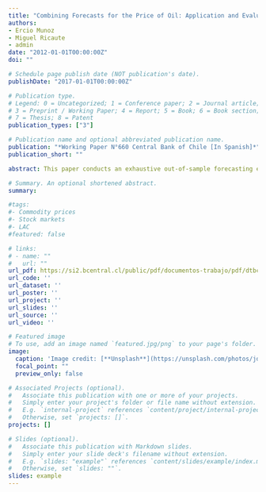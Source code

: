 ```yaml
---
title: "Combining Forecasts for the Price of Oil: Application and Evaluation of Methodologies"
authors:
- Ercio Munoz
- Miguel Ricaute
- admin
date: "2012-01-01T00:00:00Z"
doi: ""

# Schedule page publish date (NOT publication's date).
publishDate: "2017-01-01T00:00:00Z"

# Publication type.
# Legend: 0 = Uncategorized; 1 = Conference paper; 2 = Journal article;
# 3 = Preprint / Working Paper; 4 = Report; 5 = Book; 6 = Book section;
# 7 = Thesis; 8 = Patent
publication_types: ["3"]

# Publication name and optional abbreviated publication name.
publication: "*Working Paper N°660 Central Bank of Chile [In Spanish]*"
publication_short: ""

abstract: This paper conducts an exhaustive out-of-sample forecasting evaluation exercise for the monthly price of crude oil between 1992 and 2011. The idea is to identify the forecasting strategy that results in the “best” forecasts in terms of mean forecasting error. To this end, a wide variety of econometric models as well as future prices are tested for different forecasting horizons in an individual manner, as well as combined. We find that for short horizons (1 and 3 months), an ARIMA specification results in smaller forecasting errors, but for longer horizons (6-24 months), future prices outperform other models. All models are found to underestimate the true price of oil, on average. The combination of these individual models only yields smaller forecasting errors when compared to the “best” individual strategy in a restricted sample ending in 2005. Nevertheless, when we tabulate the number of times one strategy yields the largest forecasting error compared to other alternatives, combinations of forecasts never yields the highest absolute error except one month ahead. These results are robust to the sample selection.

# Summary. An optional shortened abstract.
summary: 

#tags:
#- Commodity prices
#- Stock markets
#- LAC
#featured: false

# links:
# - name: ""
#   url: ""
url_pdf: https://si2.bcentral.cl/public/pdf/documentos-trabajo/pdf/dtbc660.pdf
url_code: ''
url_dataset: ''
url_poster: ''
url_project: ''
url_slides: ''
url_source: ''
url_video: ''

# Featured image
# To use, add an image named `featured.jpg/png` to your page's folder. 
image:
  caption: 'Image credit: [**Unsplash**](https://unsplash.com/photos/jdD8gXaTZsc)'
  focal_point: ""
  preview_only: false

# Associated Projects (optional).
#   Associate this publication with one or more of your projects.
#   Simply enter your project's folder or file name without extension.
#   E.g. `internal-project` references `content/project/internal-project/index.md`.
#   Otherwise, set `projects: []`.
projects: []

# Slides (optional).
#   Associate this publication with Markdown slides.
#   Simply enter your slide deck's filename without extension.
#   E.g. `slides: "example"` references `content/slides/example/index.md`.
#   Otherwise, set `slides: ""`.
slides: example
---
```

